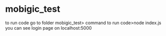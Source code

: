 # mobigic_test
to run code go to folder mobigic_test>
command to run code>node index.js
you can see login page on localhost:5000
